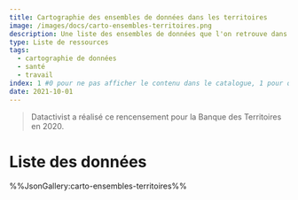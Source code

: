 ```yaml
---
title: Cartographie des ensembles de données dans les territoires
image: /images/docs/carto-ensembles-territoires.png
description: Une liste des ensembles de données que l'on retrouve dans les collectivités territoriales, par thématique, avec leur niveau de standardisation
type: Liste de ressources
tags:
  - cartographie de données
  - santé
  - travail
index: 1 #0 pour ne pas afficher le contenu dans le catalogue, 1 pour qu'il s'affiche dans le catalogue
date: 2021-10-01
--- 
```


> Datactivist a réalisé ce rencensement pour la Banque des Territoires en 2020.

# Liste des données

%%JsonGallery:carto-ensembles-territoires%%
